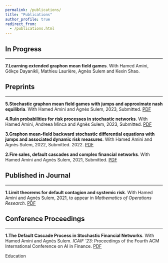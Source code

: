 ```yaml
---
permalink: /publications/
title: "Publications"
author_profile: true
redirect_from: 
  - /publications.html
---
```



## In Progress
----------
**7.Learning extended graphon mean field games**. With Hamed Amini, Gökçe Dayanikli, Mathieu Laurière, Agnès Sulem and Kexin Shao.

## Preprints
----------

**5.Stochastic graphon mean field games with
jumps and approximate nash equilibria**. With Hamed Amini and Agnès Sulem, 2023, Submitted. [PDF](https://ssrn.com/abstract=4412999)

**4.Ruin probabilities for risk processes in stochastic networks**. With Hamed Amini, Andreea Minca and Agnès Sulem, 2023, Submitted. [PDF](https://ssrn.com/abstract=4355988)

**3.Graphon mean-field backward stochastic differential equations with jumps and associated dynamic risk measures**. With Hamed Amini and Agnès Sulem, 2022, Submitted. 2022. [PDF](https://ssrn.com/abstract=4162616)

**2.Fire sales, default cascades and complex financial networks**. With Hamed Amini and Agnès Sulem, 2021, Submitted. [PDF](https://ssrn.com/abstract=3935450)

## Published in Journal 
----------
**1.Limit theorems for default contagion and systemic risk**. With Hamed Amini and Agnès Sulem, 2021, to appear in <em>Mathematics of Operations Research</em>. [PDF](https://ssrn.com/abstract=3811107)

## Conference Proceedings 
----------
**1.The Default Cascade Process in Stochastic Financial Networks**. With Hamed Amini and Agnès Sulem. <em>ICAIF '23</em>: Proceedings of the Fourth ACM International Conference on AI in Finance. [PDF](https://doi.org/10.1145/3604237.3626845) 

Education 
